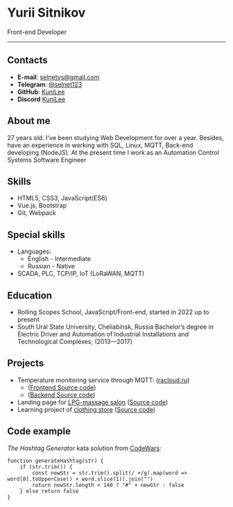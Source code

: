 # Yurii Sitnikov
Front-end Developer
***
## Contacts
* **E-mail**: [selnetys@gmail.com](mailto:selnetys@gmail.com)
* **Telegram**: [@selnet123](https://t.me/selnet123)
* **GitHub**: [KuniLee](https://github.com/KuniLee)
* **Discord** [KuniLee](https://discordapp.com/users/KuniLee#5437/)

## About me
27 years old. I've been studying Web Development for over a year.
Besides, have an experience in working with SQL, Linux, MQTT, Back-end developing (NodeJS).
At the present time I work as an Automation Control Systems Software Engineer

## Skills
* HTML5, CSS3, JavaScript(ES6)
* Vue.js, Bootstrap
* Git, Webpack

## Special skills
* Languages: 
  * English - Intermediate
  * Russian - Native
* SCADA, PLC, TCP/IP, IoT (LoRaWAN, MQTT)

## Education
* Rolling Scopes School, JavaScript/Front-end, started in 2022 up to present
* South Ural State University, Cheliabinsk, Russia
  Bachelor’s degree in Electric Driver and Automation of
  Industrial Installations and Technological Complexes; (2013—2017)

## Projects
* Temperature monitoring service through MQTT: ([racloud.ru](https://racloud.ru))
  * ([Frontend Source code](https://github.com/KuniLee/RA_Cloud))
  * ([Backend Source code](https://github.com/KuniLee/RA_server))
* Landing page for [LPG-massage salon](https://kunilee.github.io/lpg-landing/)
  ([Source code](https://github.com/KuniLee/lpg-landing))
* Learning project of [clothing store](https://kunilee.github.io/prof_verstka_course/)
([Source code](https://github.com/KuniLee/prof_verstka_course))
## Code example
*The Hashtag Generator*
  kata solution from [CodeWars](https://www.codewars.com/kata/52449b062fb80683ec000024):
```
function generateHashtag(str) {
    if (str.trim()) {
        const newStr = str.trim().split(/ +/g).map(word => word[0].toUpperCase() + word.slice(1)).join("")
        return newStr.length < 140 ? "#" + newStr : false
    } else return false
}
```
